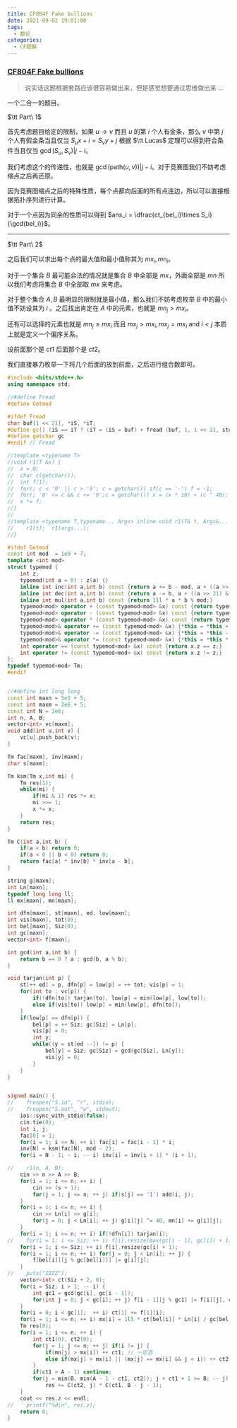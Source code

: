 ```yaml
---
title: CF804F Fake bullions
date: 2021-09-02 19:01:00
tags:
  - 数论
categories:
  - CF题解
---
```


### [CF804F Fake bullions](https://codeforces.com/problemset/problem/804/F)

> 说实话这题根据套路应该很容易做出来，但是感觉想要通过思维做出来 $\dots$

一个二合一的题目。

$\tt Part\ 1$

首先考虑题目给定的限制，如果 $u \to v$ 而且 $u$ 的第 $i$ 个人有金条，那么 $v$ 中第 $j$ 个人有假金条当且仅当 $S_ux + i = S_vy + j$ 根据 $\tt Lucas$ 定理可以得到符合条件当且仅当 $\gcd(S_u, S_v) | j - i$。

我们考虑这个的传递性，也就是 $\gcd(\text{path}(u, v)) | j - i$。对于竞赛图我们不妨考虑缩点之后再还原。

因为竞赛图缩点之后的特殊性质，每个点都向后面的所有点连边，所以可以直接根据拓扑序列进行计算。

对于一个点因为同余的性质可以得到 $ans_i = \dfrac{ct_{bel_i}\times S_i}{\gcd(bel_i)}$。

------

$\tt Part\ 2$

之后我们可以求出每个点的最大值和最小值称其为 $mx_i, mn_i$。

对于一个集合 $B$ 最可能合法的情况就是集合 $B$ 中全部是 $mx$，外面全部是 $mn$ 所以我们考虑将集合 $B$ 中全部取 $mx$ 来考虑。

对于整个集合 $A, B$ 最明显的限制就是最小值，那么我们不妨考虑枚举 $B$ 中的最小值不妨设其为 $i$ 。之后找出肯定在 $A$ 中的元素，也就是 $mn_j > mx_i$。

还有可以选择的元素也就是 $mn_j \le mx_i$ 而且 $mx_j > mx_i, mx_j = mx_i \text{ and } i < j$ 本质上就是定义一个偏序关系。

设前面那个是 $ct1$ 后面那个是 $ct2$。

我们直接暴力枚举一下将几个后面的放到前面，之后进行组合数即可。

```cpp
#include <bits/stdc++.h>
using namespace std;

//#define Fread
#define Getmod

#ifdef Fread
char buf[1 << 21], *iS, *iT;
#define gc() (iS == iT ? (iT = (iS = buf) + fread (buf, 1, 1 << 21, stdin), (iS == iT ? EOF : *iS ++)) : *iS ++)
#define getchar gc
#endif // Fread

//template <typename T>
//void r1(T &x) {
//	x = 0;
//	char c(getchar());
//	int f(1);
//	for(; c < '0' || c > '9'; c = getchar()) if(c == '-') f = -1;
//	for(; '0' <= c && c <= '9';c = getchar()) x = (x * 10) + (c ^ 48);
//	x *= f;
//}
//
//template <typename T,typename... Args> inline void r1(T& t, Args&... args) {
//    r1(t);  r1(args...);
//}

#ifdef Getmod
const int mod  = 1e9 + 7;
template <int mod>
struct typemod {
    int z;
    typemod(int a = 0) : z(a) {}
    inline int inc(int a,int b) const {return a += b - mod, a + ((a >> 31) & mod);}
    inline int dec(int a,int b) const {return a -= b, a + ((a >> 31) & mod);}
    inline int mul(int a,int b) const {return 1ll * a * b % mod;}
    typemod<mod> operator + (const typemod<mod> &x) const {return typemod(inc(z, x.z));}
    typemod<mod> operator - (const typemod<mod> &x) const {return typemod(dec(z, x.z));}
    typemod<mod> operator * (const typemod<mod> &x) const {return typemod(mul(z, x.z));}
    typemod<mod>& operator += (const typemod<mod> &x) {*this = *this + x; return *this;}
    typemod<mod>& operator -= (const typemod<mod> &x) {*this = *this - x; return *this;}
    typemod<mod>& operator *= (const typemod<mod> &x) {*this = *this * x; return *this;}
    int operator == (const typemod<mod> &x) const {return x.z == z;}
    int operator != (const typemod<mod> &x) const {return x.z != z;}
};
typedef typemod<mod> Tm;
#endif


//#define int long long
const int maxn = 5e3 + 5;
const int maxm = 2e6 + 5;
const int N = 2e6;
int n, A, B;
vector<int> vc[maxn];
void add(int u,int v) {
    vc[u].push_back(v);
}

Tm fac[maxm], inv[maxm];
char s[maxm];

Tm ksm(Tm x,int mi) {
    Tm res(1);
    while(mi) {
        if(mi & 1) res *= x;
        mi >>= 1;
        x *= x;
    }
    return res;
}

Tm C(int a,int b) {
    if(a < b) return 0;
    if(a < 0 || b < 0) return 0;
    return fac[a] * inv[b] * inv[a - b];
}

string g[maxn];
int Ln[maxn];
typedef long long ll;
ll mx[maxn], mn[maxn];

int dfn[maxn], st[maxn], ed, low[maxn];
int vis[maxn], tot(0);
int bel[maxn], Siz(0);
int gc[maxn];
vector<int> f[maxn];

int gcd(int a,int b) {
    return b == 0 ? a : gcd(b, a % b);
}

void tarjan(int p) {
    st[++ ed] = p, dfn[p] = low[p] = ++ tot; vis[p] = 1;
    for(int to : vc[p]) {
        if(!dfn[to]) tarjan(to), low[p] = min(low[p], low[to]);
        else if(vis[to]) low[p] = min(low[p], dfn[to]);
    }
    if(low[p] == dfn[p]) {
        bel[p] = ++ Siz; gc[Siz] = Ln[p];
        vis[p] = 0;
        int y;
        while((y = st[ed --]) != p) {
            bel[y] = Siz; gc[Siz] = gcd(gc[Siz], Ln[y]);
            vis[y] = 0;
        }
    }
}


signed main() {
//    freopen("S.in", "r", stdin);
//    freopen("S.out", "w", stdout);
    ios::sync_with_stdio(false);
    cin.tie(0);
    int i, j;
    fac[0] = 1;
    for(i = 1; i <= N; ++ i) fac[i] = fac[i - 1] * i;
    inv[N] = ksm(fac[N], mod - 2);
    for(i = N - 1; ~ i; -- i) inv[i] = inv[i + 1] * (i + 1);

//    r1(n, A, B);
    cin >> n >> A >> B;
    for(i = 1; i <= n; ++ i) {
        cin >> (s + 1);
        for(j = 1; j <= n; ++ j) if(s[j] == '1') add(i, j);
    }
    for(i = 1; i <= n; ++ i) {
        cin >> Ln[i] >> g[i];
        for(j = 0; j < Ln[i]; ++ j) g[i][j] ^= 48, mn[i] += g[i][j];
    }
    for(i = 1; i <= n; ++ i) if(!dfn[i]) tarjan(i);
//    for(i = 1; i <= Siz; ++ i) f[i].resize(max(gc[i - 1], gc[i]) + 1);
    for(i = 1; i <= Siz; ++ i) f[i].resize(gc[i] + 1);
    for(i = 1; i <= n; ++ i) for(j = 0; j < Ln[i]; ++ j) {
        f[bel[i]][j % gc[bel[i]]] |= g[i][j];
    }
//    puts("ZZZZ");
    vector<int> ct(Siz + 2, 0);
    for(i = Siz; i > 1; -- i) {
        int gc1 = gcd(gc[i], gc[i - 1]);
        for(int j = 0; j < gc[i]; ++ j) f[i - 1][j % gc1] |= f[i][j], ct[i] += f[i][j];
    }
    for(i = 0; i < gc[1];  ++ i) ct[1] += f[1][i];
    for(i = 1; i <= n; ++ i) mx[i] = 1ll * ct[bel[i]] * Ln[i] / gc[bel[i]];
    Tm res(0);
    for(i = 1; i <= n; ++ i) {
        int ct1(0), ct2(0);
        for(j = 1; j <= n; ++ j) if(i != j) {
            if(mn[j] > mx[i]) ++ ct1; // 一定选
            else if(mx[j] > mx[i] || (mx[j] == mx[i] && j < i)) ++ ct2; // 可能能选
        }
        if(ct1 > A - 1) continue;
        for(j = min(B, min(A - 1 - ct1, ct2)); j + ct1 + 1 >= B; -- j)
            res += C(ct2, j) * C(ct1, B - j - 1);
    }
    cout << res.z << endl;
//    printf("%d\n", res.z);
	return 0;
}
```




